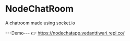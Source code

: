 # NodeChatRoom
A chatroom made using socket.io

---Demo---
👉 https://nodechatapp.vedanttiwari.repl.co/
